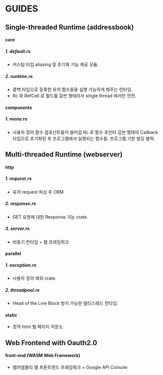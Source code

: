 # GUIDES

## Single-threaded Runtime (addressbook)
#### core
##### 1. default.rs
- 커스텀 타입 aliasing 및 초기화 기능 제공 모듈.

##### 2. runtime.rs
- 콜백 타입으로 등록한 유저 함수들을 실행 가능하게 해주는 런타임.
- Rc 와 RefCell 로 필드를 감싼 형태라서 single thread 에서만 안전.

#### components
##### 1. menu.rs
- 사용자 정의 함수 컴포넌트들이 들어감 Rc 로 함수 포인터 감싼 형태의
Callback 타입으로 초기화된 후 프로그램에서 실행되는 함수들. 프로그램
기본 빌딩 블럭.

## Multi-threaded Runtime (webserver)
#### http
##### 1. request.rs 
- 유저 request 파싱 후 ORM
##### 2. response.rs
- GET 요청에 대한 Response 기능 crate.
##### 3. server.rs
- 비동기 런타임 + 웹 프레임워크

#### parallel
##### 1. exception.rs
- 사용자 정의 예외 crate.
##### 2. threadpool.rs
- Head of the Line Block 방지 가능한 멀티스레드 런타임.
#### static
- 정적 html 웹 페이지 저장소.

## Web Frontend with Oauth2.0
#### front-end (WASM Web Framework)
- 웹어셈블리 웹 프론트엔드 프레임워크 + Google API Console 
